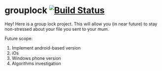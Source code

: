 # grouplock [![Build Status](https://travis-ci.org/lanit-tercom-school/grouplock.svg?branch=master)](https://travis-ci.org/lanit-tercom-school/grouplock)
Hey! Here is a group lock project. This will allow you (in near future) to stay non-stressed about your file you sent to your mum.

Future scope:
1) Implement android-based version
2) iOs
3) Windows phone version
4) Algorithms investigation
